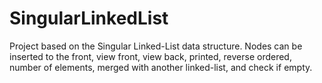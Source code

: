 # SingularLinkedList
Project based on the Singular Linked-List data structure. Nodes can be inserted to the front, view front, view back, printed, reverse ordered, number of elements, merged with another linked-list, and check if empty.
